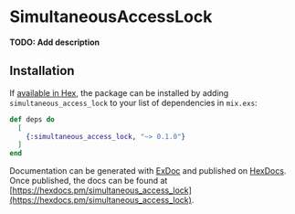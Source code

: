 # SimultaneousAccessLock

**TODO: Add description**

## Installation

If [available in Hex](https://hex.pm/docs/publish), the package can be installed
by adding `simultaneous_access_lock` to your list of dependencies in `mix.exs`:

```elixir
def deps do
  [
    {:simultaneous_access_lock, "~> 0.1.0"}
  ]
end
```

Documentation can be generated with [ExDoc](https://github.com/elixir-lang/ex_doc)
and published on [HexDocs](https://hexdocs.pm). Once published, the docs can
be found at [https://hexdocs.pm/simultaneous_access_lock](https://hexdocs.pm/simultaneous_access_lock).

